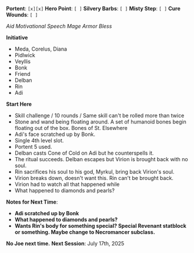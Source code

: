 **Portent**: `[x][x]`
**Hero Point**: `[ ]`
**Silvery Barbs**: `[ ]`
**Misty Step**: `[ ]`
**Cure Wounds**: `[ ]`

*Aid*
*Motivational Speech*
*Mage Armor*
*Bless*

**Initiative**
- Meda, Corelus, Diana
- Pidlwick
- Veyllis
- Bonk
- Friend
- Delban
- Rin
- Adi

**Start Here**
- Skill challenge / 10 rounds / Same skill can't be rolled more than twice
- Stone and wand being floating around. A set of humanoid bones begin floating out of the box. Bones of St. Elsewhere
- Adi's face scratched up by Bonk.
- Single 4th level slot.
- Portent 5 used.
- Delban casts Cone of Cold on Adi but he counterspells it.
- The ritual succeeds. Delban escapes but Virion is brought back with no soul.
- Rin sacrifices his soul to his god, Myrkul, bring back Virion's soul.
- Virion breaks down, doesn't want this. Rin can't be brought back.
- Virion had to watch all that happened while 
- What happened to diamonds and pearls?

**Notes for Next Time**:
- **Adi scratched up by Bonk**
- **What happened to diamonds and pearls?**
- **Wants Rin's body for something special? Special Revenant statblock or something. Maybe change to Necromancer subclass.**

**No Joe next time.**
**Next Session**: July 17th, 2025